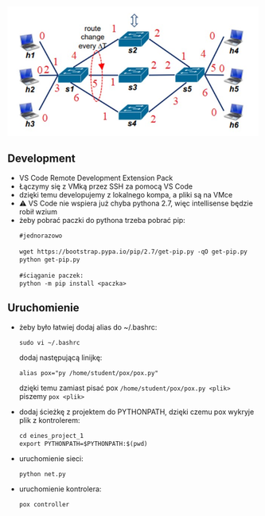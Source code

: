 ![Topology](helpers/topology.jpg "Topology")

## Development
- VS Code Remote Development Extension Pack
- Łączymy się z VMką przez SSH za pomocą VS Code
- dzięki temu developujemy z lokalnego kompa, a pliki są na VMce
- ⚠ VS Code nie wspiera już chyba pythona 2.7, więc intellisense będzie robił wzium
- żeby pobrać paczki do pythona trzeba pobrać pip:
  ```
  #jednorazowo

  wget https://bootstrap.pypa.io/pip/2.7/get-pip.py -qO get-pip.py
  python get-pip.py

  #ściąganie paczek:
  python -m pip install <paczka>
  ```
## Uruchomienie
- żeby było łatwiej dodaj alias do ~/.bashrc:
  ``` 
  sudo vi ~/.bashrc 
  ```
  dodaj następującą linijkę:

    ```
    alias pox="py /home/student/pox/pox.py"
    ```
    dzięki temu zamiast pisać pox `/home/student/pox/pox.py <plik>` piszemy `pox <plik> `
- dodaj ścieżkę z projektem  do PYTHONPATH, dzięki czemu pox wykryje plik z kontrolerem:
  ``` 
  cd eines_project_1
  export PYTHONPATH=$PYTHONPATH:$(pwd) 
  ```
- uruchomienie sieci:
  ```
  python net.py
  ```
- uruchomienie kontrolera:
  ```
  pox controller
  ```
